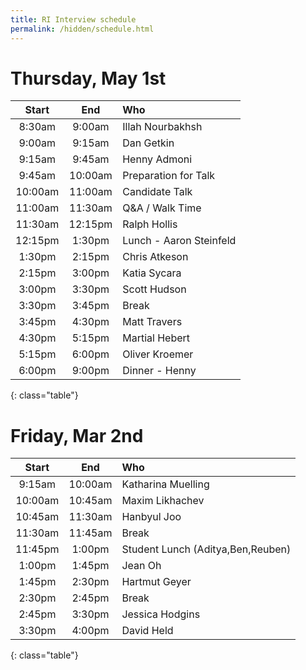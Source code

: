 ```yaml
---
title: RI Interview schedule
permalink: /hidden/schedule.html
---
```


# Thursday, May 1st


| **Start** | **End** | **Who** |
|:---------:|:-------:|:--------|
|  8:30am |  9:00am | Illah Nourbakhsh |
|  9:00am |  9:15am | Dan Getkin |
|  9:15am |  9:45am | Henny Admoni |
|  9:45am | 10:00am | Preparation for Talk |
| 10:00am | 11:00am | Candidate Talk |
| 11:00am | 11:30am | Q&A / Walk Time |
| 11:30am | 12:15pm | Ralph Hollis |
| 12:15pm |  1:30pm | Lunch - Aaron Steinfeld |
|  1:30pm |  2:15pm | Chris Atkeson |
|  2:15pm |  3:00pm | Katia Sycara |
|  3:00pm |  3:30pm | Scott Hudson |
|  3:30pm |  3:45pm | Break |
|  3:45pm |  4:30pm | Matt Travers |
|  4:30pm |  5:15pm | Martial Hebert |
|  5:15pm |  6:00pm | Oliver Kroemer |
|  6:00pm |  9:00pm | Dinner - Henny |
{: class="table"}

# Friday, Mar 2nd

| **Start** | **End** | **Who** |
|:---------:|:-------:|:--------|
|  9:15am | 10:00am | Katharina Muelling |
| 10:00am | 10:45am | Maxim Likhachev |
| 10:45am | 11:30am | Hanbyul Joo |
| 11:30am | 11:45am | Break |
| 11:45pm |  1:00pm | Student Lunch (Aditya,Ben,Reuben) |
|  1:00pm |  1:45pm | Jean Oh |
|  1:45pm |  2:30pm | Hartmut Geyer |
|  2:30pm |  2:45pm | Break |
|  2:45pm |  3:30pm | Jessica Hodgins |
|  3:30pm |  4:00pm | David Held |
{: class="table"}
